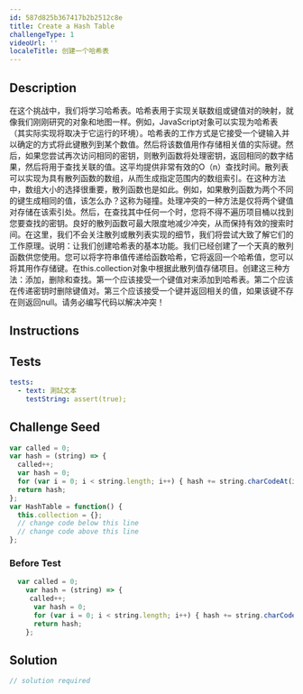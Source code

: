 ```yaml
---
id: 587d825b367417b2b2512c8e
title: Create a Hash Table
challengeType: 1
videoUrl: ''
localeTitle: 创建一个哈希表
---
```


## Description
<section id="description">在这个挑战中，我们将学习哈希表。哈希表用于实现关联数组或键值对的映射，就像我们刚刚研究的对象和地图一样。例如，JavaScript对象可以实现为哈希表（其实际实现将取决于它运行的环境）。哈希表的工作方式是它接受一个键输入并以确定的方式将此键散列到某个数值。然后将该数值用作存储相关值的实际键。然后，如果您尝试再次访问相同的密钥，则散列函数将处理密钥，返回相同的数字结果，然后将用于查找关联的值。这平均提供非常有效的O（n）查找时间。散列表可以实现为具有散列函数的数组，从而生成指定范围内的数组索引。在这种方法中，数组大小的选择很重要，散列函数也是如此。例如，如果散列函数为两个不同的键生成相同的值，该怎么办？这称为碰撞。处理冲突的一种方法是仅将两个键值对存储在该索引处。然后，在查找其中任何一个时，您将不得不遍历项目桶以找到您要查找的密钥。良好的散列函数可最大限度地减少冲突，从而保持有效的搜索时间。在这里，我们不会关注散列或散列表实现的细节，我们将尝试大致了解它们的工作原理。说明：让我们创建哈希表的基本功能。我们已经创建了一个天真的散列函数供您使用。您可以将字符串值传递给函数哈希，它将返回一个哈希值，您可以将其用作存储键。在this.collection对象中根据此散列值存储项目。创建这三种方法：添加，删除和查找。第一个应该接受一个键值对来添加到哈希表。第二个应该在传递密钥时删除键值对。第三个应该接受一个键并返回相关的值，如果该键不存在则返回null。请务必编写代码以解决冲突！ </section>

## Instructions
<section id="instructions">
</section>

## Tests
<section id='tests'>

```yml
tests:
  - text: 測試文本
    testString: assert(true);

```

</section>

## Challenge Seed
<section id='challengeSeed'>

<div id='js-seed'>

```js
var called = 0;
var hash = (string) => {
  called++;
  var hash = 0;
  for (var i = 0; i < string.length; i++) { hash += string.charCodeAt(i); }
  return hash;
};
var HashTable = function() {
  this.collection = {};
  // change code below this line
  // change code above this line
};

```

</div>

### Before Test
<div id='js-setup'>

```js
  var called = 0;
    var hash = (string) => {
     called++;
      var hash = 0;
      for (var i = 0; i < string.length; i++) { hash += string.charCodeAt(i); };
      return hash;
    };

```

</div>


</section>

## Solution
<section id='solution'>

```js
// solution required
```
</section>
